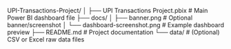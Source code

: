 UPI-Transactions-Project/
│
├── UPI Transactions Project.pbix   # Main Power BI dashboard file
├── docs/
│   ├── banner.png                   # Optional banner/screenshot
│   └── dashboard-screenshot.png     # Example dashboard preview
├── README.md                        # Project documentation
└── data/                            # (Optional) CSV or Excel raw data files
